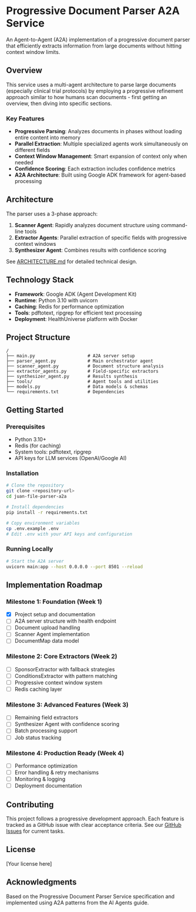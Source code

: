 # Progressive Document Parser A2A Service

An Agent-to-Agent (A2A) implementation of a progressive document parser that efficiently extracts information from large documents without hitting context window limits.

## Overview

This service uses a multi-agent architecture to parse large documents (especially clinical trial protocols) by employing a progressive refinement approach similar to how humans scan documents - first getting an overview, then diving into specific sections.

### Key Features

- **Progressive Parsing**: Analyzes documents in phases without loading entire content into memory
- **Parallel Extraction**: Multiple specialized agents work simultaneously on different fields
- **Context Window Management**: Smart expansion of context only when needed
- **Confidence Scoring**: Each extraction includes confidence metrics
- **A2A Architecture**: Built using Google ADK framework for agent-based processing

## Architecture

The parser uses a 3-phase approach:

1. **Scanner Agent**: Rapidly analyzes document structure using command-line tools
2. **Extractor Agents**: Parallel extraction of specific fields with progressive context windows
3. **Synthesizer Agent**: Combines results with confidence scoring

See [ARCHITECTURE.md](ARCHITECTURE.md) for detailed technical design.

## Technology Stack

- **Framework**: Google ADK (Agent Development Kit)
- **Runtime**: Python 3.10 with uvicorn
- **Caching**: Redis for performance optimization
- **Tools**: pdftotext, ripgrep for efficient text processing
- **Deployment**: HealthUniverse platform with Docker

## Project Structure

```
/
├── main.py                    # A2A server setup
├── parser_agent.py            # Main orchestrator agent
├── scanner_agent.py           # Document structure analysis
├── extractor_agents.py        # Field-specific extractors
├── synthesizer_agent.py       # Results synthesis
├── tools/                     # Agent tools and utilities
├── models.py                  # Data models & schemas
└── requirements.txt           # Dependencies
```

## Getting Started

### Prerequisites

- Python 3.10+
- Redis (for caching)
- System tools: pdftotext, ripgrep
- API keys for LLM services (OpenAI/Google AI)

### Installation

```bash
# Clone the repository
git clone <repository-url>
cd juan-file-parser-a2a

# Install dependencies
pip install -r requirements.txt

# Copy environment variables
cp .env.example .env
# Edit .env with your API keys and configuration
```

### Running Locally

```bash
# Start the A2A server
uvicorn main:app --host 0.0.0.0 --port 8501 --reload
```

## Implementation Roadmap

### Milestone 1: Foundation (Week 1)
- [x] Project setup and documentation
- [ ] A2A server structure with health endpoint
- [ ] Document upload handling
- [ ] Scanner Agent implementation
- [ ] DocumentMap data model

### Milestone 2: Core Extractors (Week 2)
- [ ] SponsorExtractor with fallback strategies
- [ ] ConditionsExtractor with pattern matching
- [ ] Progressive context window system
- [ ] Redis caching layer

### Milestone 3: Advanced Features (Week 3)
- [ ] Remaining field extractors
- [ ] Synthesizer Agent with confidence scoring
- [ ] Batch processing support
- [ ] Job status tracking

### Milestone 4: Production Ready (Week 4)
- [ ] Performance optimization
- [ ] Error handling & retry mechanisms
- [ ] Monitoring & logging
- [ ] Deployment documentation

## Contributing

This project follows a progressive development approach. Each feature is tracked as a GitHub issue with clear acceptance criteria. See our [GitHub Issues](https://github.com/your-username/juan-file-parser-a2a/issues) for current tasks.

## License

[Your license here]

## Acknowledgments

Based on the Progressive Document Parser Service specification and implemented using A2A patterns from the AI Agents guide.